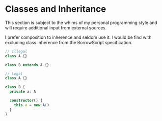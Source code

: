 # Classes and Inheritance

This section is subject to the whims of my personal programming style and will require additional input from external sources.

I prefer composition to inherence and seldom use it. I would be find with excluding class inherence from the BorrowScript specification.

```typescript
// Illegal
class A {}

class B extends A {}
```

```typescript
// Legal
class A {}

class B {
  private a: A

  constructor() {
    this.a = new A()
  }
}
```